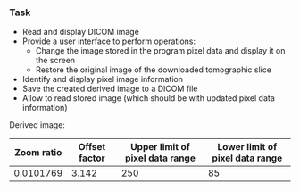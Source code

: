 ### Task

* Read and display DICOM image
* Provide a user interface to perform operations:
  * Change the image stored in the program pixel data and display it on the screen 
  * Restore the original image of the downloaded tomographic slice
* Identify and display pixel image information
* Save the created derived image to a DICOM file
* Allow to read stored image (which should be with updated pixel data information)

Derived image:

| Zoom ratio | Offset factor | Upper limit of pixel data range | Lower limit of pixel data range |
| ---        | ---           | ---                             | ---                             |
| 0.0101769  | 3.142         | 250                             | 85                              |
